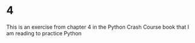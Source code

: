 # 4
This is an exercise from chapter 4 in the Python Crash Course book that I am reading to practice Python
